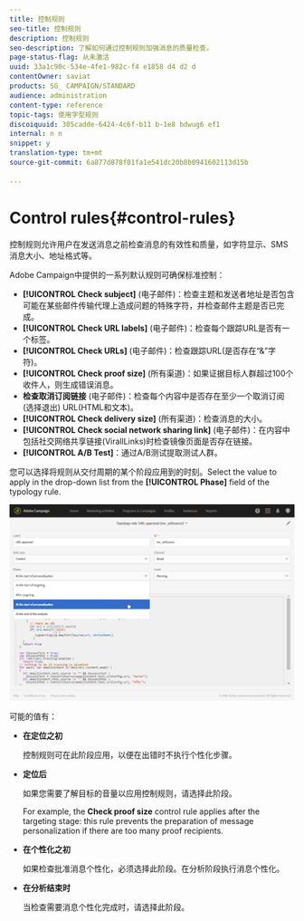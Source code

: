 ```yaml
---
title: 控制规则
seo-title: 控制规则
description: 控制规则
seo-description: 了解如何通过控制规则加强消息的质量检查。
page-status-flag: 从未激活
uuid: 33a1c90c-534e-4fe1-982c-f4 e1858 d4 d2 d
contentOwner: saviat
products: SG_ CAMPAIGN/STANDARD
audience: administration
content-type: reference
topic-tags: 使用字型规则
discoiquuid: 305cadde-6424-4c6f-b11 b-1e8 bdwug6 ef1
internal: n n
snippet: y
translation-type: tm+mt
source-git-commit: 6a877d878f01fa1e541dc20b8b0941602113d15b

---
```



# Control rules{#control-rules}

控制规则允许用户在发送消息之前检查消息的有效性和质量，如字符显示、SMS消息大小、地址格式等。

Adobe Campaign中提供的一系列默认规则可确保标准控制：

* **[!UICONTROL Check subject]** (电子邮件)：检查主题和发送者地址是否包含可能在某些邮件传输代理上造成问题的特殊字符，并检查邮件主题是否已完成。
* **[!UICONTROL Check URL labels]** (电子邮件)：检查每个跟踪URL是否有一个标签。
* **[!UICONTROL Check URLs]** (电子邮件)：检查跟踪URL(是否存在“&amp;”字符)。
* **[!UICONTROL Check proof size]** (所有渠道)：如果证据目标人群超过100个收件人，则生成错误消息。
* **检查取消订阅链接** (电子邮件)：检查每个内容中是否存在至少一个取消订阅(选择退出) URL(HTML和文本)。
* **[!UICONTROL Check delivery size]** (所有渠道)：检查消息的大小。
* **[!UICONTROL Check social network sharing link]** (电子邮件)：在内容中包括社交网络共享链接(VirallLinks)时检查镜像页面是否存在链接。
* **[!UICONTROL A/B Test]**：通过A/B测试提取测试人群。

您可以选择将规则从交付周期的某个阶段应用到的时刻。Select the value to apply in the drop-down list from the **[!UICONTROL Phase]** field of the typology rule.

![](assets/typology_phase.png)

可能的值有：

* **在定位之初**

   控制规则可在此阶段应用，以便在出错时不执行个性化步骤。

* **定位后**

   如果您需要了解目标的音量以应用控制规则，请选择此阶段。

   For example, the **Check proof size** control rule applies after the targeting stage: this rule prevents the preparation of message personalization if there are too many proof recipients.

* **在个性化之初**

   如果检查批准消息个性化，必须选择此阶段。在分析阶段执行消息个性化。

* **在分析结束时**

   当检查需要消息个性化完成时，请选择此阶段。


